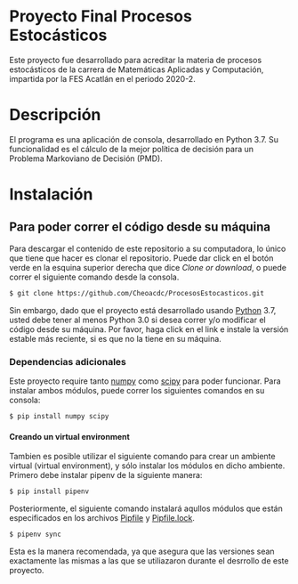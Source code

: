 # Proyecto Final Procesos Estocásticos

Este proyecto fue desarrollado para acreditar la materia de procesos estocásticos de la carrera de Matemáticas Aplicadas y Computación, impartida por la FES Acatlán en el periodo 2020-2. 

# Descripción

El programa es una aplicación de consola, desarrollado en Python 3.7. Su funcionalidad es el cálculo de la mejor política de decisión para un Problema Markoviano de Decisión (PMD).

# Instalación
## Para poder correr el código desde su máquina

Para descargar el contenido de este repositorio a su computadora, lo único que tiene que hacer es clonar el repositorio. Puede dar click en el botón verde en la esquina superior derecha que dice *Clone or download*, o puede correr el siguiente comando desde la consola.

```sh
$ git clone https://github.com/Cheoacdc/ProcesosEstocasticos.git
```

Sin embargo, dado que el proyecto está desarrollado usando [Python](https://www.python.org/downloads/) 3.7, usted debe tener al menos Python 3.0 si desea correr y/o modificar el código desde su máquina. Por favor, haga click en el link e instale la versión estable más reciente, si es que no la tiene en su máquina.

### Dependencias adicionales

Este proyecto require tanto [numpy](https://numpy.org/) como [scipy](https://www.scipy.org/) para poder funcionar. Para instalar ambos módulos, puede correr los siguientes comandos en su consola:

```sh
$ pip install numpy scipy
```

#### Creando un virtual environment

Tambien es posible utilizar el siguiente comando para crear un ambiente virtual (virtual environment), y sólo instalar los módulos en dicho ambiente. Primero debe instalar pipenv de la siguiente manera:

```sh
$ pip install pipenv
```

Posteriormente, el siguiente comando instalará aqullos módulos que están especificados en los archivos [Pipfile](./Pipfile) y [Pipfile.lock](./Pipfile.lock).

```sh
$ pipenv sync
```

Esta es la manera recomendada, ya que asegura que las versiones sean exactamente las mismas a las que se utiliazaron durante el desrrollo de este proyecto.